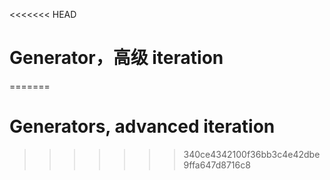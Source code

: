 
<<<<<<< HEAD
# Generator，高级 iteration
=======
# Generators, advanced iteration
>>>>>>> 340ce4342100f36bb3c4e42dbe9ffa647d8716c8
